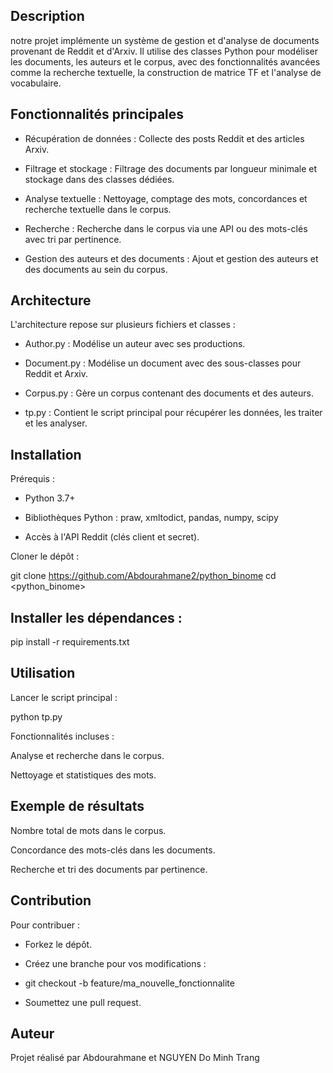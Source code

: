 ## Description

notre projet implémente un système de gestion et d'analyse de documents provenant de Reddit et d'Arxiv. 
Il utilise des classes Python pour modéliser les documents, les auteurs et le corpus, avec des fonctionnalités avancées comme la recherche textuelle, la construction de matrice TF et l'analyse de vocabulaire.

## Fonctionnalités principales

 - Récupération de données : Collecte des posts Reddit et des articles Arxiv.

 - Filtrage et stockage : Filtrage des documents par longueur minimale et stockage dans des classes dédiées.

 - Analyse textuelle : Nettoyage, comptage des mots, concordances et recherche textuelle dans le corpus.

 - Recherche : Recherche dans le corpus via une API ou des mots-clés avec tri par pertinence.

 - Gestion des auteurs et des documents : Ajout et gestion des auteurs et des documents au sein du corpus.

## Architecture

L'architecture repose sur plusieurs fichiers et classes :

 - Author.py : Modélise un auteur avec ses productions.

 - Document.py : Modélise un document avec des sous-classes pour Reddit et Arxiv.

 - Corpus.py : Gère un corpus contenant des documents et des auteurs.

 - tp.py : Contient le script principal pour récupérer les données, les traiter et les analyser.

## Installation

Prérequis :

 - Python 3.7+

 - Bibliothèques Python : praw, xmltodict, pandas, numpy, scipy

 - Accès à l'API Reddit (clés client et secret).

Cloner le dépôt :

git clone <https://github.com/Abdourahmane2/python_binome>
cd <python_binome>

## Installer les dépendances :

pip install -r requirements.txt

## Utilisation

Lancer le script principal :

python tp.py

Fonctionnalités incluses :

Analyse et recherche dans le corpus.

Nettoyage et statistiques des mots.

## Exemple de résultats

Nombre total de mots dans le corpus.

Concordance des mots-clés dans les documents.

Recherche et tri des documents par pertinence.

## Contribution

Pour contribuer :

 - Forkez le dépôt.

 - Créez une branche pour vos modifications :

 - git checkout -b feature/ma_nouvelle_fonctionnalite

 - Soumettez une pull request.


## Auteur

Projet réalisé par Abdourahmane et NGUYEN Do Minh Trang